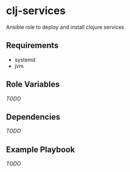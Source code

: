clj-services
=========

Ansible role to deploy and install clojure services

Requirements
------------

- systemd
- jvm

Role Variables
--------------

_TODO_

Dependencies
------------

_TODO_

Example Playbook
----------------

_TODO_
